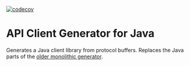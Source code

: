 [![codecov](https://codecov.io/gh/googleapis/gapic-generator-java/branch/master/graph/badge.svg?token=3RUU37GX9U)](https://codecov.io/gh/googleapis/gapic-generator-java)
# API Client Generator for Java

Generates a Java client library from protocol buffers. 
Replaces the Java parts of the 
[older monolithic generator](https://github.com/googleapis/gapic-generator).
